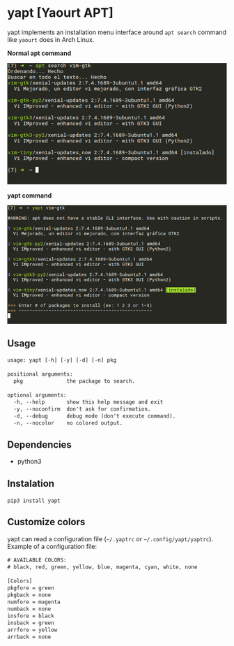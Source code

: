 # yapt [Yaourt APT]

yapt implements an installation menu interface around `apt search` command like `yaourt` does in Arch Linux.

**Normal apt command**

![](img/apt.png)

**yapt command**

![](img/yapt.png)

## Usage

```
usage: yapt [-h] [-y] [-d] [-n] pkg

positional arguments:
  pkg              the package to search.

optional arguments:
  -h, --help       show this help message and exit
  -y, --noconfirm  don't ask for confirmation.
  -d, --debug      debug mode (don't execute command).
  -n, --nocolor    no colored output.

```

## Dependencies

+ python3

## Instalation

`pip3 install yapt`

## Customize colors

yapt can read a configuration file (`~/.yaptrc` or `~/.config/yapt/yaptrc`). Example of a configuration file:

```
# AVAILABLE COLORS:
# black, red, green, yellow, blue, magenta, cyan, white, none

[Colors]
pkgfore = green
pkgback = none
numfore = magenta
numback = none
insfore = black
insback = green
arrfore = yellow
arrback = none
```
